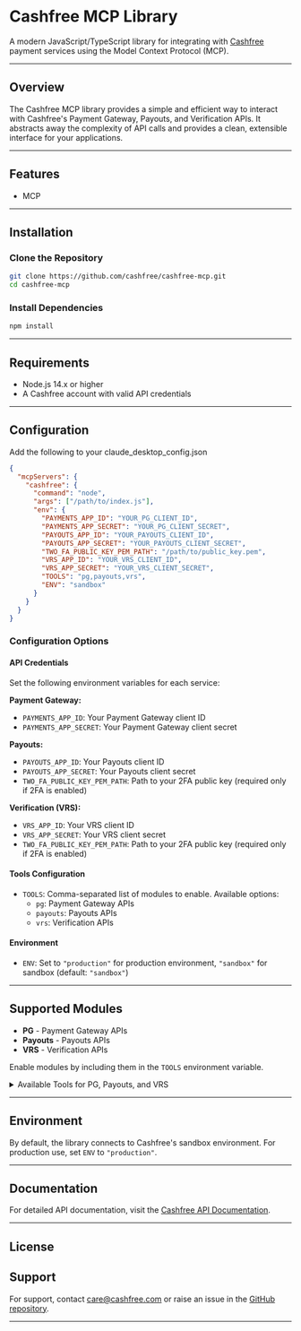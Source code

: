# Cashfree MCP Library

A modern JavaScript/TypeScript library for integrating with [Cashfree](https://www.cashfree.com/) payment services using the Model Context Protocol (MCP).

---

## Overview

The Cashfree MCP library provides a simple and efficient way to interact with Cashfree's Payment Gateway, Payouts, and Verification APIs. It abstracts away the complexity of API calls and provides a clean, extensible interface for your applications.

---

## Features

- MCP

---

## Installation

### Clone the Repository

```bash
git clone https://github.com/cashfree/cashfree-mcp.git
cd cashfree-mcp
```

### Install Dependencies

```bash
npm install
```

---

## Requirements

- Node.js 14.x or higher
- A Cashfree account with valid API credentials

---

## Configuration

Add the following to your claude_desktop_config.json

```json
{
  "mcpServers": {
    "cashfree": {
      "command": "node",
      "args": ["/path/to/index.js"],
      "env": {
        "PAYMENTS_APP_ID": "YOUR_PG_CLIENT_ID",
        "PAYMENTS_APP_SECRET": "YOUR_PG_CLIENT_SECRET",
        "PAYOUTS_APP_ID": "YOUR_PAYOUTS_CLIENT_ID",
        "PAYOUTS_APP_SECRET": "YOUR_PAYOUTS_CLIENT_SECRET",
        "TWO_FA_PUBLIC_KEY_PEM_PATH": "/path/to/public_key.pem",
        "VRS_APP_ID": "YOUR_VRS_CLIENT_ID",
        "VRS_APP_SECRET": "YOUR_VRS_CLIENT_SECRET",
        "TOOLS": "pg,payouts,vrs",
        "ENV": "sandbox"
      }
    }
  }
}
```

### Configuration Options

#### API Credentials

Set the following environment variables for each service:

**Payment Gateway:**
- `PAYMENTS_APP_ID`: Your Payment Gateway client ID
- `PAYMENTS_APP_SECRET`: Your Payment Gateway client secret

**Payouts:**
- `PAYOUTS_APP_ID`: Your Payouts client ID
- `PAYOUTS_APP_SECRET`: Your Payouts client secret
- `TWO_FA_PUBLIC_KEY_PEM_PATH`: Path to your 2FA public key (required only if 2FA is enabled)

**Verification (VRS):**
- `VRS_APP_ID`: Your VRS client ID
- `VRS_APP_SECRET`: Your VRS client secret
- `TWO_FA_PUBLIC_KEY_PEM_PATH`: Path to your 2FA public key (required only if 2FA is enabled)

#### Tools Configuration

- `TOOLS`: Comma-separated list of modules to enable. Available options:
  - `pg`: Payment Gateway APIs
  - `payouts`: Payouts APIs
  - `vrs`: Verification APIs

#### Environment

- `ENV`: Set to `"production"` for production environment, `"sandbox"` for sandbox (default: `"sandbox"`)

---

## Supported Modules

- **PG** - Payment Gateway APIs
- **Payouts** - Payouts APIs
- **VRS** - Verification APIs

Enable modules by including them in the `TOOLS` environment variable.

<details>
<summary>Available Tools for PG, Payouts, and VRS</summary>

### Payment Gateway (PG)

| Tool Name                     | Description                                                   |
|-------------------------------|---------------------------------------------------------------|
| **search**                    | Search across the Cashfree Payments Developer Documentation.  |
| **create-customer-at-cashfree** | Create a customer at Cashfree.                              |
| **create-payment-link**       | Create a new payment link.                                    |
| **fetch-payment-link-details**| View all details and status of a payment link.                |
| **get-orders-for-a-payment-link** | View all order details for a payment link.               |
| **get-payments-for-an-order** | View all payment details for an order.                        |
| **get-payment-by-id**         | View payment details of an order for a Payment ID.            |
| **create-refund**             | Initiate refunds.                                             |
| **get-all-refunds-for-an-order** | Fetch all refunds processed against an order.             |
| **get-refund**                | Fetch a specific refund processed on your Cashfree Account.   |
| **get-settlements-by-order-id** | View all the settlements of a particular order.            |
| **settlement-reconciliation** | Get settlement reconciliation details using Settlement ID, settlement UTR, or date range. |
| **get-all-settlements**       | Get all settlement details by specifying the settlement ID, settlement UTR, or date range. |

### Payouts

| Tool Name                     | Description                                                   |
|-------------------------------|---------------------------------------------------------------|
| **standard-transfer-v2**      | Initiate an amount transfer at Cashfree Payments.             |
| **get-transfer-status-v2**    | Get the status of an initiated transfer.                      |
| **batch-transfer-v2**         | Initiate a batch transfer request at Cashfree Payments.       |
| **get-batch-transfer-status-v2** | Get the status of an initiated batch transfer.            |
| **authorize**                 | Authenticate with the Cashfree system and obtain the authorization bearer token. |
| **create-cashgram**           | Create a Cashgram.                                            |
| **deactivate-cashgram**       | Deactivate a Cashgram.                                        |
| **get-cashgram-status**       | Get the status of a created Cashgram.                         |

### Verification (VRS)

| Tool Name                     | Description                                                   |
|-------------------------------|---------------------------------------------------------------|
| **verify-name-match**         | Verify names with variations.                                 |
| **generate-kyc-link**         | Generate a verification form for KYC information.             |
| **get-kyc-link-status**       | Get the status of a KYC verification form.                    |
| **generate-static-kyc-link**  | Generate a static KYC link.                                   |
| **deactivate-static-kyc-link**| Deactivate a static KYC link.                                 |

</details>

---

## Environment

By default, the library connects to Cashfree's sandbox environment. For production use, set `ENV` to `"production"`.

---

## Documentation

For detailed API documentation, visit the [Cashfree API Documentation](https://docs.cashfree.com/reference/).

---

## License

## Support

For support, contact [care@cashfree.com](mailto:care@cashfree.com) or raise an issue in the [GitHub repository](https://github.com/cashfree/cashfree-mcp).

---